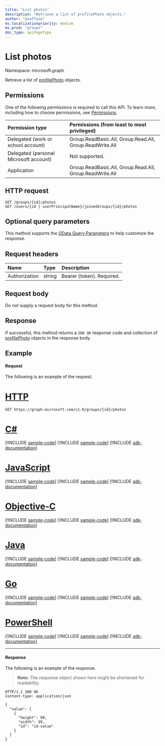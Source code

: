 ```yaml
---
title: "List photos"
description: "Retrieve a list of profilePhoto objects."
author: "psaffaie"
ms.localizationpriority: medium
ms.prod: "groups"
doc_type: apiPageType
---
```


# List photos

Namespace: microsoft.graph

Retrieve a list of [profilePhoto](../resources/profilephoto.md) objects.

## Permissions

One of the following permissions is required to call this API. To learn more, including how to choose permissions, see [Permissions](/graph/permissions-reference).

| Permission type                        | Permissions (from least to most privileged)              |
| :------------------------------------- | :------------------------------------------------------- |
| Delegated (work or school account)     | Group.ReadBasic.All, Group.Read.All, Group.ReadWrite.All |
| Delegated (personal Microsoft account) | Not supported.                                           |
| Application                            | Group.ReadBasic.All, Group.Read.All, Group.ReadWrite.All |

## HTTP request

<!-- { "blockType": "ignored" } -->

```http
GET /groups/{id}/photos
GET /users/{id | userPrincipalName}/joinedGroups/{id}/photos
```

## Optional query parameters

This method supports the [OData Query Parameters](/graph/query-parameters) to help customize the response.

## Request headers

| Name          | Type   | Description               |
| :------------ | :----- | :------------------------ |
| Authorization | string | Bearer {token}. Required. |

## Request body

Do not supply a request body for this method.

## Response

If successful, this method returns a `200 OK` response code and collection of [profilePhoto](../resources/profilephoto.md) objects in the response body.

## Example

#### Request

The following is an example of the request.

# [HTTP](#tab/http)

<!-- {
  "blockType": "request",
  "name": "get_photos"
}-->

```msgraph-interactive
GET https://graph.microsoft.com/v1.0/groups/{id}/photos
```

# [C#](#tab/csharp)
[!INCLUDE [sample-code](../includes/snippets/csharp/get-photos-csharp-snippets.md)]
[!INCLUDE [sample-code](../includes/snippets/csharp/get-photos-csharp-snippets.md)]
[!INCLUDE [sdk-documentation](../includes/snippets/snippets-sdk-documentation-link.md)]

# [JavaScript](#tab/javascript)
[!INCLUDE [sample-code](../includes/snippets/javascript/get-photos-javascript-snippets.md)]
[!INCLUDE [sample-code](../includes/snippets/javascript/get-photos-javascript-snippets.md)]
[!INCLUDE [sdk-documentation](../includes/snippets/snippets-sdk-documentation-link.md)]

# [Objective-C](#tab/objc)
[!INCLUDE [sample-code](../includes/snippets/objc/get-photos-objc-snippets.md)]
[!INCLUDE [sample-code](../includes/snippets/objc/get-photos-objc-snippets.md)]
[!INCLUDE [sdk-documentation](../includes/snippets/snippets-sdk-documentation-link.md)]

# [Java](#tab/java)
[!INCLUDE [sample-code](../includes/snippets/java/get-photos-java-snippets.md)]
[!INCLUDE [sample-code](../includes/snippets/java/get-photos-java-snippets.md)]
[!INCLUDE [sdk-documentation](../includes/snippets/snippets-sdk-documentation-link.md)]

# [Go](#tab/go)
[!INCLUDE [sample-code](../includes/snippets/go/get-photos-go-snippets.md)]
[!INCLUDE [sample-code](../includes/snippets/go/get-photos-go-snippets.md)]
[!INCLUDE [sdk-documentation](../includes/snippets/snippets-sdk-documentation-link.md)]

# [PowerShell](#tab/powershell)
[!INCLUDE [sample-code](../includes/snippets/powershell/get-photos-powershell-snippets.md)]
[!INCLUDE [sample-code](../includes/snippets/powershell/get-photos-powershell-snippets.md)]
[!INCLUDE [sdk-documentation](../includes/snippets/snippets-sdk-documentation-link.md)]

---

#### Response

The following is an example of the response.

> **Note:** The response object shown here might be shortened for readability.

<!-- {
  "blockType": "response",
  "truncated": true,
  "@odata.type": "microsoft.graph.profilePhoto",
  "isCollection": true
} -->

```http
HTTP/1.1 200 OK
Content-type: application/json

{
  "value": [
    {
      "height": 99,
      "width": 99,
      "id": "id-value"
    }
  ]
}
```

<!-- uuid: 8fcb5dbc-d5aa-4681-8e31-b001d5168d79
2015-10-25 14:57:30 UTC -->
<!-- {
  "type": "#page.annotation",
  "description": "List photos",
  "keywords": "",
  "section": "documentation",
  "tocPath": "",
  "suppressions": [
  ]
}-->
